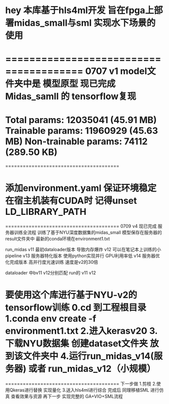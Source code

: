 hey 本库基于hls4ml开发 旨在fpga上部署midas_small与sml 实现水下场景的使用
=======================================
=======================================
0707 v1
model文件夹中是 模型原型 
现已完成 Midas_samll 的 tensorflow复现
=======================================
Total params: 12035041 (45.91 MB)
Trainable params: 11960929 (45.63 MB)
Non-trainable params: 74112 (289.50 KB)
=======================================
=======================================

添加environment.yaml 保证环境稳定 在宿主机装有CUDA时 记得unset LD_LIBRARY_PATH
=======================================
=======================================
0709 v4
现已完成 服务器训练全流程
训练了基于NYU深度数据集的midas_small
模型保存在服务器的result文件夹中
最新的conda环境在environment1.txt

run_midas v11  最初dataloader版本 导致内存爆炸
          v12  可以在笔记本上训练的小pipeline
          v13  服务器特化版本 使用python实现并行 GPU利用率低
          v14  服务器优化完成版本 高并行度光速训练 速度是v2的30倍

dataloader 中bv11 v12分别匹配 run的 v11 v12

要使用这个库进行基于NYU-v2的tensorflow训练
    0.cd 到工程根目录
    1.conda env create -f environment1.txt
    2.进入kerasv20
    3.下载NYU数据集 创建dataset文件夹 放到该文件夹中
    4.运行run_midas_v14(服务器) 或者 run_midas_v12（小规模）
=======================================
=======================================
下一步做 1.剪枝   2.使用Qkeras进行替换 实现量化 3.送入hls4ml进行综合
完成后 同理移植SML 进行仿真 查看效果与资源 
再下一步 实现完整的 GA+VIO+SML流程